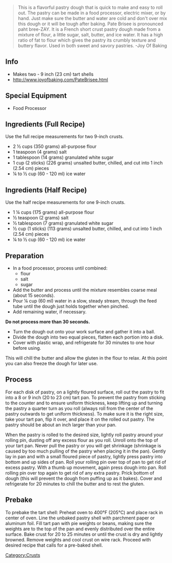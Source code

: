 > This is a flavorful pastry dough that is quick to make and easy to
> roll out. The pastry can be made in a food processor, electric mixer,
> or by hand. Just make sure the butter and water are cold and don't
> over mix this dough or it will be tough after baking. Pate Brisee is
> pronounced paht bree-ZAY. It is a French short crust pastry dough made
> from a mixture of flour, a little sugar, salt, butter, and ice water.
> It has a high ratio of fat to flour which gives the pastry its crumbly
> texture and buttery flavor. Used in both sweet and savory pastries.
> -Joy Of Baking

## Info

-   Makes two - 9 inch (23 cm) tart shells
-   <http://www.joyofbaking.com/PateBrisee.html>

## Special Equipment

-   Food Processor

## Ingredients (Full Recipe)

Use the full recipe measurements for two 9-inch crusts.

-   2 ½ cups (350 grams) all-purpose flour
-   1 teaspoon (4 grams) salt
-   1 tablespoon (14 grams) granulated white sugar
-   1 cup (2 sticks) (226 grams) unsalted butter, chilled, and cut into
    1 inch (2.54 cm) pieces
-   ¼ to ½ cup (60 - 120 ml) ice water

## Ingredients (Half Recipe)

Use the half recipe measurements for one 9-inch crusts.

-   1 ¼ cups (175 grams) all-purpose flour
-   ½ teaspoon (2 grams) salt
-   ½ tablespoon (7 grams) granulated white sugar
-   ½ cup (1 sticks) (113 grams) unsalted butter, chilled, and cut into
    1 inch (2.54 cm) pieces
-   ¼ to ½ cup (60 - 120 ml) ice water

## Preparation

-   In a food processor, process until combined:
    -   flour
    -   salt
    -   sugar
-   Add the butter and process until the mixture resembles coarse meal
    (about 15 seconds).
-   Pour ¼ cup (60 ml) water in a slow, steady stream, through the feed
    tube until the dough just holds together when pinched.
-   Add remaining water, if necessary.

**Do not process more than 30 seconds.**

-   Turn the dough out onto your work surface and gather it into a ball.
-   Divide the dough into two equal pieces, flatten each portion into a
    disk.
-   Cover with plastic wrap, and refrigerate for 30 minutes to one hour
    before using.

This will chill the butter and allow the gluten in the flour to relax.
At this point you can also freeze the dough for later use.

## Process

For each disk of pastry, on a lightly floured surface, roll out the
pastry to fit into a 8 or 9 inch (20 to 23 cm) tart pan. To prevent the
pastry from sticking to the counter and to ensure uniform thickness,
keep lifting up and turning the pastry a quarter turn as you roll
(always roll from the center of the pastry outwards to get uniform
thickness). To make sure it is the right size, take your tart pan, flip
it over, and place it on the rolled out pastry. The pastry should be
about an inch larger than your pan.

When the pastry is rolled to the desired size, lightly roll pastry
around your rolling pin, dusting off any excess flour as you roll.
Unroll onto the top of your tart pan. Never pull the pastry or you will
get shrinkage (shrinkage is caused by too much pulling of the pastry
when placing it in the pan). Gently lay in pan and with a small floured
piece of pastry, lightly press pastry into bottom and up sides of pan.
Roll your rolling pin over top of pan to get rid of excess pastry. With
a thumb up movement, again press dough into pan. Roll rolling pin over
top again to get rid of any extra pastry. Prick bottom of dough (this
will prevent the dough from puffing up as it bakes). Cover and
refrigerate for 20 minutes to chill the butter and to rest the gluten.

## Prebake

To prebake the tart shell: Preheat oven to 400°F (205°C) and place rack
in center of oven. Line the unbaked pastry shell with parchment paper or
aluminum foil. Fill tart pan with pie weights or beans, making sure the
weights are to the top of the pan and evenly distributed over the entire
surface. Bake crust for 20 to 25 minutes or until the crust is dry and
lightly browned. Remove weights and cool crust on wire rack. Proceed
with desired recipe that calls for a pre-baked shell.

[Category:Crusts](Category:Crusts "wikilink")